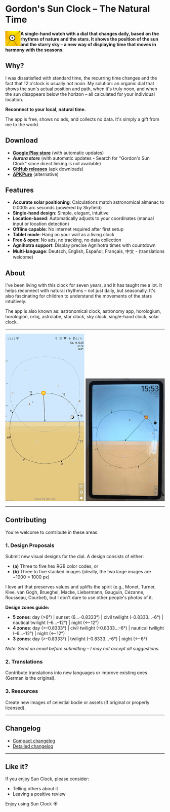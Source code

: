 # Gordon's Sun Clock – The Natural Time

<img src="res/icon.png" width="48" height="48" align="left">**A single-hand watch with a dial that changes daily, based on the rhythms of nature and the stars. It shows the position of the sun and the starry sky – a new way of displaying time that moves in harmony with the seasons.**

## Why?

I was dissatisfied with standard time, the recurring time changes and the fact that 12 o'clock is usually not noon. My solution: an organic dial that shows the sun's actual position and path, when it's truly noon, and when the sun disappears below the horizon – all calculated for your individual location.

**Reconnect to your local, natural time.**

The app is free, shows no ads, and collects no data. It's simply a gift from me to the world.

## Download

- **[Google Play store](https://play.google.com/store/apps/details?id=de.ax12.zunclock)** (with automatic updates)
- **_Aurora store_** (with automatic updates - Search for "Gordon's Sun Clock" since direct linking is not available)
- **[GitHub releases](https://github.com/gaxmann/suhr/releases/tag/v2.xxx)** (apk downloads)
- **[APKPure](https://apkpure.com/de/gordon%E2%80%99s-sun-clock/de.ax12.zunclock)** (alternative)

## Features

- **Accurate solar positioning**: Calculations match astronomical almanac to 0.0005 arc seconds (powered by Skyfield)
- **Single-hand design**: Simple, elegant, intuitive
- **Location-based**: Automatically adjusts to your coordinates (manual input or location detection)
- **Offline capable**: No internet required after first setup
- **Tablet mode**: Hang on your wall as a living clock
- **Free & open**: No ads, no tracking, no data collection
- **Agnihotra support**: Display precise Agnihotra times with countdown
- **Multi-language**: Deutsch, English, Español, Français, 中文 - (translations welcome)

## About

I've been living with this clock for seven years, and it has taught me a lot. It helps reconnect with natural rhythms – not just daily, but seasonally. It's also fascinating for children to understand the movements of the stars intuitively.

The app is also known as: astronomical clock, astronomy app, horologium, horologion, orloj, astrolabe, star clock, sky clock, single-hand clock, solar clock.

---

<p float="left">
  <img src="__gitdesign/sunclock_0.png" width="250" />
  <img src="__gitdesign/tablet.jpg" width="250" />
  <!-- <img src="__gitdesign/eink.jpg" width="250" /> -->
</p>

---

## Contributing

You're welcome to contribute in these areas:

### 1. Design Proposals
Submit new visual designs for the dial. A design consists of either:
- **(a)** Three to five hex RGB color codes, or
- **(b)** Three to five stacked images (ideally, the two large images are ~1000 × 1000 px)

I love art that preserves values and uplifts the spirit (e.g., Monet, Turner, Klee, van Gogh, Brueghel, Macke, Liebermann, Gauguin, Cézanne, Rousseau, Courbet), but I don't dare to use other people's photos of it.

**Design zones guide:**
- **5 zones**: day (>6°) | sunset (6...–0.8333°) | civil twilight (–0.8333...–6°) | nautical twilight (–6...–12°) | night (<–12°)
- **4 zones**: day (>–0.8333°) | civil twilight (–0.8333...–6°) | nautical twilight (–6...–12°) | night (<–12°)
- **3 zones**: day (>–0.8333°) | twilight (–0.8333...–6°) | night (<–6°)

*Note: Send an email before submitting – I may not accept all suggestions.*

### 2. Translations
Contribute translations into new languages or improve existing ones (German is the original).

### 3. Resources
Create new images of celestial bodie or assets (if original or properly licensed).

---

## Changelog

- [Compact changelog](./WHATSNEW.md)
- [Detailed changelog](./CHANGELOG.md)

---

## Like it?

If you enjoy Sun Clock, please consider:
- Telling others about it
- Leaving a positive review

Enjoy using Sun Clock ☀️


